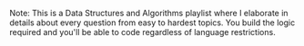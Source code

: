 Note: This is a Data Structures and Algorithms playlist where I elaborate in details about every question from easy to hardest topics. You build the logic required and you'll be able to code regardless of language restrictions.
